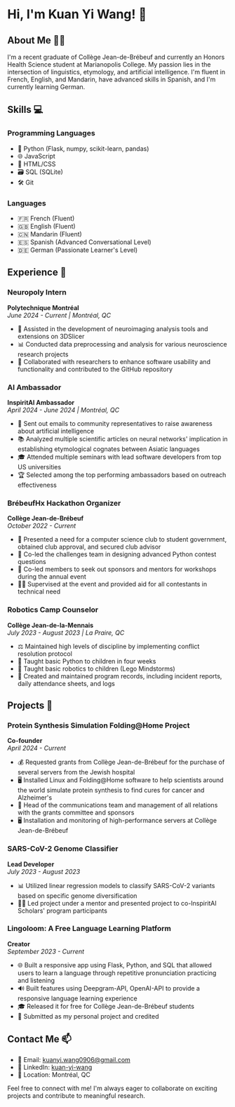 

# Hi, I'm Kuan Yi Wang! 👋

## About Me 🧑‍🎓

I'm a recent graduate of Collège Jean-de-Brébeuf and currently an Honors Health Science student at Marianopolis College. My passion lies in the intersection of linguistics, etymology, and artificial intelligence. I'm fluent in French, English, and Mandarin, have advanced skills in Spanish, and I'm currently learning German.

## Skills 💻

### Programming Languages
- 🐍 Python (Flask, numpy, scikit-learn, pandas)
- 🌐 JavaScript
- 🎨 HTML/CSS
- 🗃️ SQL (SQLite)
- 🛠️ Git

### Languages
- 🇫🇷 French (Fluent)
- 🇬🇧 English (Fluent)
- 🇨🇳 Mandarin (Fluent)
- 🇪🇸 Spanish (Advanced Conversational Level)
- 🇩🇪 German (Passionate Learner's Level)

## Experience 💼

### Neuropoly Intern
**Polytechnique Montréal**  
*June 2024 - Current | Montréal, QC*  
- 🧠 Assisted in the development of neuroimaging analysis tools and extensions on 3DSlicer
- 📊 Conducted data preprocessing and analysis for various neuroscience research projects
- 🤝 Collaborated with researchers to enhance software usability and functionality and contributed to the GitHub repository

### AI Ambassador
**InspiritAI Ambassador**  
*April 2024 - June 2024 | Montréal, QC*  
- 📧 Sent out emails to community representatives to raise awareness about artificial intelligence
- 📚 Analyzed multiple scientific articles on neural networks' implication in establishing etymological cognates between Asiatic languages
- 🎓 Attended multiple seminars with lead software developers from top US universities
- 🏆 Selected among the top performing ambassadors based on outreach effectiveness

### BrébeufHx Hackathon Organizer
**Collège Jean-de-Brébeuf**  
*October 2022 - Current*  
- 🏫 Presented a need for a computer science club to student government, obtained club approval, and secured club advisor
- 🧩 Co-led the challenges team in designing advanced Python contest questions
- 💼 Co-led members to seek out sponsors and mentors for workshops during the annual event
- 👨‍💻 Supervised at the event and provided aid for all contestants in technical need

### Robotics Camp Counselor
**Collège Jean-de-la-Mennais**  
*July 2023 - August 2023 | La Praire, QC*  
- ⚖️ Maintained high levels of discipline by implementing conflict resolution protocol
- 🐍 Taught basic Python to children in four weeks
- 🤖 Taught basic robotics to children (Lego Mindstorms)
- 📝 Created and maintained program records, including incident reports, daily attendance sheets, and logs

## Projects 🚀

### Protein Synthesis Simulation Folding@Home Project
**Co-founder**  
*April 2024 - Current*  
- 💰 Requested grants from Collège Jean-de-Brébeuf for the purchase of several servers from the Jewish hospital
- 🖥️ Installed Linux and Folding@Home software to help scientists around the world simulate protein synthesis to find cures for cancer and Alzheimer's
- 📡 Head of the communications team and management of all relations with the grants committee and sponsors
- 🖥️ Installation and monitoring of high-performance servers at Collège Jean-de-Brébeuf

### SARS-CoV-2 Genome Classifier
**Lead Developer**  
*July 2023 - August 2023*  
- 📊 Utilized linear regression models to classify SARS-CoV-2 variants based on specific genome diversification
- 👨‍🏫 Led project under a mentor and presented project to co-InspiritAI Scholars' program participants

### Lingoloom: A Free Language Learning Platform
**Creator**  
*September 2023 - Current*  
- 🌐 Built a responsive app using Flask, Python, and SQL that allowed users to learn a language through repetitive pronunciation practicing and listening
- 🔊 Built features using Deepgram-API, OpenAI-API to provide a responsive language learning experience
- 🎓 Released it for free for Collège Jean-de-Brébeuf students
- 📄 Submitted as my personal project and credited

## Contact Me 📫

- 📧 Email: kuanyi.wang0906@gmail.com
- 💼 LinkedIn: [kuan-yi-wang](https://www.linkedin.com/in/kuan-yi-wang-443871319/)
- 📍 Location: Montréal, QC

Feel free to connect with me! I'm always eager to collaborate on exciting projects and contribute to meaningful research.
